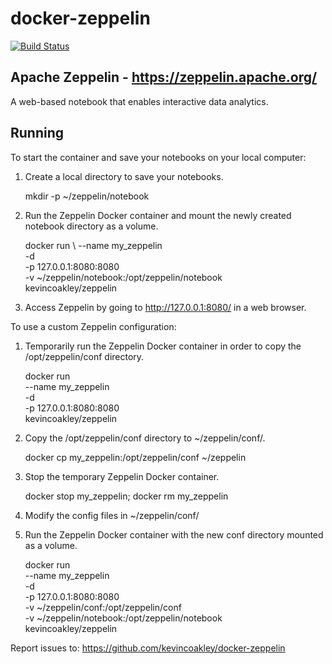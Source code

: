 # docker-zeppelin

[![Build Status](https://travis-ci.org/kevincoakley/docker-zeppelin.svg?branch=master)](https://travis-ci.org/kevincoakley/docker-zeppelin)

## Apache Zeppelin - https://zeppelin.apache.org/

A web-based notebook that enables interactive data analytics. 

## Running

To start the container and save your notebooks on your local computer:

1. Create a local directory to save your notebooks.


    mkdir -p ~/zeppelin/notebook

2. Run the Zeppelin Docker container and mount the newly created notebook directory as a volume.


    docker run \ 
        --name my_zeppelin \
        -d \
        -p 127.0.0.1:8080:8080 \
        -v ~/zeppelin/notebook:/opt/zeppelin/notebook \
        kevincoakley/zeppelin

3. Access Zeppelin by going to http://127.0.0.1:8080/ in a web browser.


To use a custom Zeppelin configuration:

1. Temporarily run the Zeppelin Docker container in order to copy the /opt/zeppelin/conf directory.


    docker run \
        --name my_zeppelin \
        -d \
        -p 127.0.0.1:8080:8080 \
        kevincoakley/zeppelin
    
2. Copy the /opt/zeppelin/conf directory to ~/zeppelin/conf/.


    docker cp my_zeppelin:/opt/zeppelin/conf ~/zeppelin

3. Stop the temporary Zeppelin Docker container.


    docker stop my_zeppelin; docker rm my_zeppelin

4. Modify the config files in ~/zeppelin/conf/

5. Run the Zeppelin Docker container with the new conf directory mounted as a volume.


    docker run \
        --name my_zeppelin \
        -d \
        -p 127.0.0.1:8080:8080 \
        -v ~/zeppelin/conf:/opt/zeppelin/conf \
        -v ~/zeppelin/notebook:/opt/zeppelin/notebook \
        kevincoakley/zeppelin


Report issues to: https://github.com/kevincoakley/docker-zeppelin

